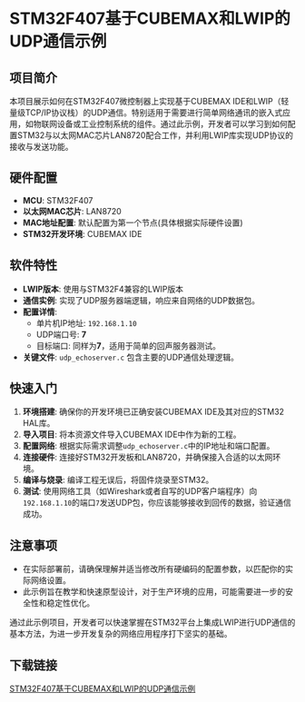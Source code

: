 # STM32F407基于CUBEMAX和LWIP的UDP通信示例

## 项目简介

本项目展示如何在STM32F407微控制器上实现基于CUBEMAX IDE和LWIP（轻量级TCP/IP协议栈）的UDP通信。特别适用于需要进行简单网络通讯的嵌入式应用，如物联网设备或工业控制系统的组件。通过此示例，开发者可以学习到如何配置STM32与以太网MAC芯片LAN8720配合工作，并利用LWIP库实现UDP协议的接收与发送功能。

## 硬件配置

- **MCU**: STM32F407
- **以太网MAC芯片**: LAN8720
- **MAC地址配置**: 默认配置为第一个节点(具体根据实际硬件设置)
- **STM32开发环境**: CUBEMAX IDE

## 软件特性

- **LWIP版本**: 使用与STM32F4兼容的LWIP版本
- **通信实例**: 实现了UDP服务器端逻辑，响应来自网络的UDP数据包。
- **配置详情**:
    - 单片机IP地址: `192.168.1.10`
    - UDP端口号: **7**
    - 目标端口: 同样为**7**，适用于简单的回声服务器测试。
- **关键文件**: `udp_echoserver.c` 包含主要的UDP通信处理逻辑。

## 快速入门

1. **环境搭建**: 确保你的开发环境已正确安装CUBEMAX IDE及其对应的STM32 HAL库。
2. **导入项目**: 将本资源文件导入CUBEMAX IDE中作为新的工程。
3. **配置网络**: 根据实际需求调整`udp_echoserver.c`中的IP地址和端口配置。
4. **连接硬件**: 连接好STM32开发板和LAN8720，并确保接入合适的以太网环境。
5. **编译与烧录**: 编译工程无误后，将固件烧录至STM32。
6. **测试**: 使用网络工具（如Wireshark或者自写的UDP客户端程序）向`192.168.1.10`的端口`7`发送UDP包，你应该能够接收到回传的数据，验证通信成功。

## 注意事项

- 在实际部署前，请确保理解并适当修改所有硬编码的配置参数，以匹配你的实际网络设置。
- 此示例旨在教学和快速原型设计，对于生产环境的应用，可能需要进一步的安全性和稳定性优化。

通过此示例项目，开发者可以快速掌握在STM32平台上集成LWIP进行UDP通信的基本方法，为进一步开发复杂的网络应用程序打下坚实的基础。

## 下载链接

[STM32F407基于CUBEMAX和LWIP的UDP通信示例](https://pan.quark.cn/s/236a911e80d5)